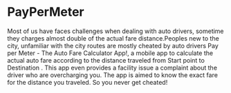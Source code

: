 PayPerMeter
===========
Most of us have faces challenges when dealing with auto drivers, sometime they charges almost double of the actual fare distance.Peoples new to the city, unfamiliar with the city routes  are mostly cheated by auto drivers
Pay per Meter - The Auto Fare Calculator App!, a mobile app to calculate the actual auto fare according to the distance traveled from Start point to Destination . This app even provides a facility issue a complaint about the driver who are overcharging you. The app is aimed to know the exact fare for the distance you traveled. So you never get cheated!
 

